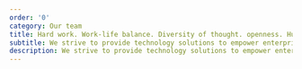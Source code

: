 ```yaml
---
order: '0'
category: Our team
title: Hard work. Work-life balance. Diversity of thought. openness. Humility.
subtitle: We strive to provide technology solutions to empower enterprises through amazing user experiences. 
description: We strive to provide technology solutions to empower enterprises through amazing user experiences. 
---
```

